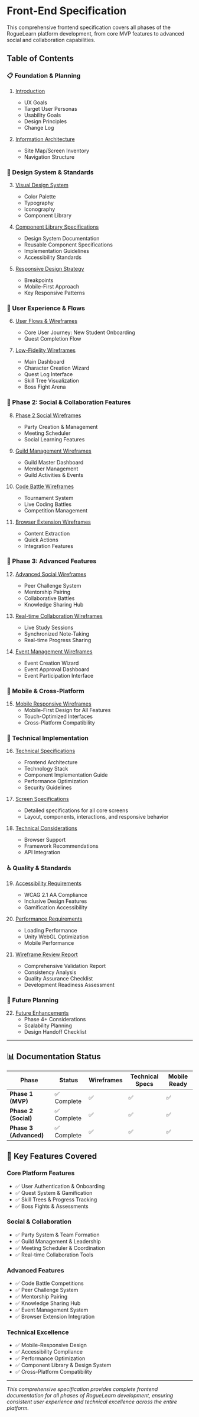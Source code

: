# Front-End Specification

This comprehensive frontend specification covers all phases of the RogueLearn platform development, from core MVP features to advanced social and collaboration capabilities.

## Table of Contents

### 📋 Foundation & Planning
1. [Introduction](./introduction.md)
   - UX Goals
   - Target User Personas
   - Usability Goals
   - Design Principles
   - Change Log

2. [Information Architecture](./information-architecture.md)
   - Site Map/Screen Inventory
   - Navigation Structure

### 🎨 Design System & Standards
3. [Visual Design System](./visual-design-system.md)
   - Color Palette
   - Typography
   - Iconography
   - Component Library

4. [Component Library Specifications](./component-library-specs.md)
   - Design System Documentation
   - Reusable Component Specifications
   - Implementation Guidelines
   - Accessibility Standards

5. [Responsive Design Strategy](./responsive-design-strategy.md)
   - Breakpoints
   - Mobile-First Approach
   - Key Responsive Patterns

### 🔄 User Experience & Flows
6. [User Flows & Wireframes](./user-flows-wireframes.md)
   - Core User Journey: New Student Onboarding
   - Quest Completion Flow

7. [Low-Fidelity Wireframes](./low-fidelity-wireframes.md)
   - Main Dashboard
   - Character Creation Wizard
   - Quest Log Interface
   - Skill Tree Visualization
   - Boss Fight Arena

### 📱 Phase 2: Social & Collaboration Features
8. [Phase 2 Social Wireframes](./phase2-social-wireframes.md)
   - Party Creation & Management
   - Meeting Scheduler
   - Social Learning Features

9. [Guild Management Wireframes](./guild-management-wireframes.md)
   - Guild Master Dashboard
   - Member Management
   - Guild Activities & Events

10. [Code Battle Wireframes](./code-battle-wireframes.md)
    - Tournament System
    - Live Coding Battles
    - Competition Management

11. [Browser Extension Wireframes](./browser-extension-wireframes.md)
    - Content Extraction
    - Quick Actions
    - Integration Features

### 🚀 Phase 3: Advanced Features
12. [Advanced Social Wireframes](./advanced-social-wireframes.md)
    - Peer Challenge System
    - Mentorship Pairing
    - Collaborative Battles
    - Knowledge Sharing Hub

13. [Real-time Collaboration Wireframes](./realtime-collaboration-wireframes.md)
    - Live Study Sessions
    - Synchronized Note-Taking
    - Real-time Progress Sharing

14. [Event Management Wireframes](./event-management-wireframes.md)
    - Event Creation Wizard
    - Event Approval Dashboard
    - Event Participation Interface

### 📱 Mobile & Cross-Platform
15. [Mobile Responsive Wireframes](./mobile-responsive-wireframes.md)
    - Mobile-First Design for All Features
    - Touch-Optimized Interfaces
    - Cross-Platform Compatibility

### 🔧 Technical Implementation
16. [Technical Specifications](./technical-specifications.md)
    - Frontend Architecture
    - Technology Stack
    - Component Implementation Guide
    - Performance Optimization
    - Security Guidelines

17. [Screen Specifications](./screen-specifications.md)
    - Detailed specifications for all core screens
    - Layout, components, interactions, and responsive behavior

18. [Technical Considerations](./technical-considerations.md)
    - Browser Support
    - Framework Recommendations
    - API Integration

### ♿ Quality & Standards
19. [Accessibility Requirements](./accessibility-requirements.md)
    - WCAG 2.1 AA Compliance
    - Inclusive Design Features
    - Gamification Accessibility

20. [Performance Requirements](./performance-requirements.md)
    - Loading Performance
    - Unity WebGL Optimization
    - Mobile Performance

21. [Wireframe Review Report](./wireframe-review-report.md)
    - Comprehensive Validation Report
    - Consistency Analysis
    - Quality Assurance Checklist
    - Development Readiness Assessment

### 🔮 Future Planning
22. [Future Enhancements](./future-enhancements.md)
    - Phase 4+ Considerations
    - Scalability Planning
    - Design Handoff Checklist

---

## 📊 Documentation Status

| Phase | Status | Wireframes | Technical Specs | Mobile Ready |
|-------|--------|------------|-----------------|--------------|
| **Phase 1 (MVP)** | ✅ Complete | ✅ | ✅ | ✅ |
| **Phase 2 (Social)** | ✅ Complete | ✅ | ✅ | ✅ |
| **Phase 3 (Advanced)** | ✅ Complete | ✅ | ✅ | ✅ |

## 🎯 Key Features Covered

### Core Platform Features
- ✅ User Authentication & Onboarding
- ✅ Quest System & Gamification
- ✅ Skill Trees & Progress Tracking
- ✅ Boss Fights & Assessments

### Social & Collaboration
- ✅ Party System & Team Formation
- ✅ Guild Management & Leadership
- ✅ Meeting Scheduler & Coordination
- ✅ Real-time Collaboration Tools

### Advanced Features
- ✅ Code Battle Competitions
- ✅ Peer Challenge System
- ✅ Mentorship Pairing
- ✅ Knowledge Sharing Hub
- ✅ Event Management System
- ✅ Browser Extension Integration

### Technical Excellence
- ✅ Mobile-Responsive Design
- ✅ Accessibility Compliance
- ✅ Performance Optimization
- ✅ Component Library & Design System
- ✅ Cross-Platform Compatibility

---

*This comprehensive specification provides complete frontend documentation for all phases of RogueLearn development, ensuring consistent user experience and technical excellence across the entire platform.*